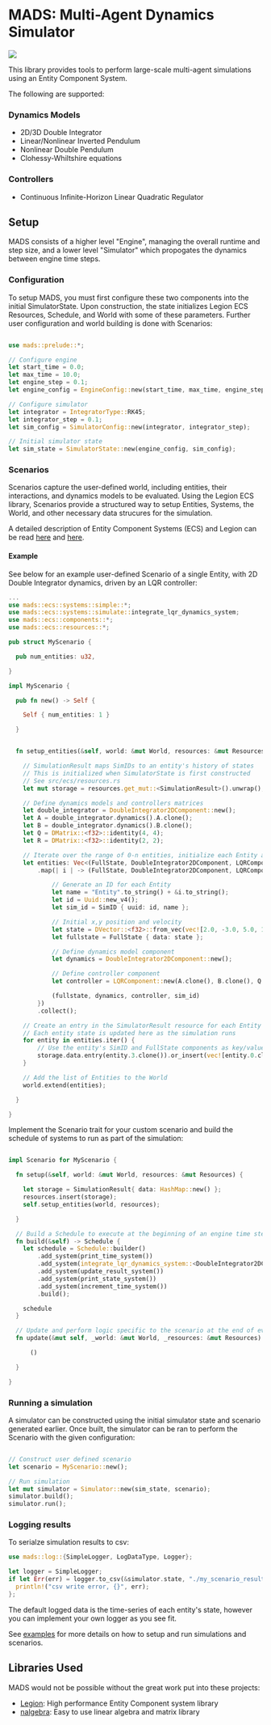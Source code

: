 # MADS: Multi-Agent Dynamics Simulator

![](https://github.com/kachark/mads/blob/main/images/5_clohessy_wiltshire.gif)

This library provides tools to perform large-scale multi-agent simulations using an Entity Component System.

The following are supported:

### Dynamics Models
- 2D/3D Double Integrator
- Linear/Nonlinear Inverted Pendulum
- Nonlinear Double Pendulum
- Clohessy-Whiltshire equations

### Controllers
- Continuous Infinite-Horizon Linear Quadratic Regulator

## Setup

MADS consists of a higher level "Engine", managing the overall runtime and step size, and a lower level "Simulator" which
propogates the dynamics between engine time steps.

### Configuration

To setup MADS, you must first configure these two components into the initial SimulatorState. Upon construction, the state initializes
Legion ECS Resources, Schedule, and World with some of these parameters. Further user configuration and world building is done with Scenarios:

```rust

use mads::prelude::*;

// Configure engine
let start_time = 0.0;
let max_time = 10.0;
let engine_step = 0.1;
let engine_config = EngineConfig::new(start_time, max_time, engine_step);

// Configure simulator
let integrator = IntegratorType::RK45;
let integrator_step = 0.1;
let sim_config = SimulatorConfig::new(integrator, integrator_step);

// Initial simulator state
let sim_state = SimulatorState::new(engine_config, sim_config);

```

### Scenarios

Scenarios capture the user-defined world, including entities, their interactions, and dynamics models to be evaluated.
Using the Legion ECS library, Scenarios provide a structured way to setup Entities, Systems, the World, and other necessary data strucures
for the simulation.

A detailed description of Entity Component Systems (ECS) and Legion can be read [here](https://en.wikipedia.org/wiki/Entity_component_system)
and [here](https://docs.rs/legion/0.4.0/legion/).

#### Example

See below for an example user-defined Scenario of a single Entity, with 2D Double Integrator dynamics, driven by an LQR controller:

```rust
...
use mads::ecs::systems::simple::*;
use mads::ecs::systems::simulate::integrate_lqr_dynamics_system;
use mads::ecs::components::*;
use mads::ecs::resources::*;

pub struct MyScenario {

  pub num_entities: u32,

}

impl MyScenario {

  pub fn new() -> Self {

    Self { num_entities: 1 }

  }


  fn setup_entities(&self, world: &mut World, resources: &mut Resources) {

    // SimulationResult maps SimIDs to an entity's history of states
    // This is initialized when SimulatorState is first constructed
    // See src/ecs/resources.rs
    let mut storage = resources.get_mut::<SimulationResult>().unwrap();

    // Define dynamics models and controllers matrices
    let double_integrator = DoubleIntegrator2DComponent::new();
    let A = double_integrator.dynamics().A.clone();
    let B = double_integrator.dynamics().B.clone();
    let Q = DMatrix::<f32>::identity(4, 4);
    let R = DMatrix::<f32>::identity(2, 2);

    // Iterate over the range of 0-n entities, initialize each Entity as a tuple of Components, and collect into a vector
    let entities: Vec<(FullState, DoubleIntegrator2DComponent, LQRComponent, SimID)> = (0..self.num_entities).into_iter()
        .map(| i | -> (FullState, DoubleIntegrator2DComponent, LQRComponent, SimID) {

            // Generate an ID for each Entity
            let name = "Entity".to_string() + &i.to_string();
            let id = Uuid::new_v4();
            let sim_id = SimID { uuid: id, name };

            // Initial x,y position and velocity
            let state = DVector::<f32>::from_vec(vec![2.0, -3.0, 5.0, 1.0]);
            let fullstate = FullState { data: state };

            // Define dynamics model component
            let dynamics = DoubleIntegrator2DComponent::new();

            // Define controller component
            let controller = LQRComponent::new(A.clone(), B.clone(), Q.clone(), R.clone());

            (fullstate, dynamics, controller, sim_id)
        })
        .collect();

    // Create an entry in the SimulatorResult resource for each Entity
    // Each entity state is updated here as the simulation runs
    for entity in entities.iter() {
        // Use the entity's SimID and FullState components as key/value for storage
        storage.data.entry(entity.3.clone()).or_insert(vec![entity.0.clone()]);
    }

    // Add the list of Entities to the World
    world.extend(entities);

  }

}

```

Implement the Scenario trait for your custom scenario and build the schedule of systems to run as part of the simulation:

```rust

impl Scenario for MyScenario {

  fn setup(&self, world: &mut World, resources: &mut Resources) {

    let storage = SimulationResult{ data: HashMap::new() };
    resources.insert(storage);
    self.setup_entities(world, resources);

  }

  // Build a Schedule to execute at the beginning of an engine time step
  fn build(&self) -> Schedule {
    let schedule = Schedule::builder()
        .add_system(print_time_system())
        .add_system(integrate_lqr_dynamics_system::<DoubleIntegrator2DComponent>())
        .add_system(update_result_system())
        .add_system(print_state_system())
        .add_system(increment_time_system())
        .build();

    schedule
  }

  // Update and perform logic specific to the scenario at the end of every time step
  fn update(&mut self, _world: &mut World, _resources: &mut Resources) {

      ()

  }

}


```

### Running a simulation

A simulator can be constructed using the initial simulator state and scenario generated earlier.
Once built, the simulator can be ran to perform the Scenario with the given configuration:

```rust

// Construct user defined scenario
let scenario = MyScenario::new();

// Run simulation
let mut simulator = Simulator::new(sim_state, scenario);
simulator.build();
simulator.run();

```

### Logging results

To serialze simulation results to csv:

```rust
use mads::log::{SimpleLogger, LogDataType, Logger};

let logger = SimpleLogger;
if let Err(err) = logger.to_csv(&simulator.state, "./my_scenario_results.csv", LogDataType::SimResult) {
  println!("csv write error, {}", err);
};

```

The default logged data is the time-series of each entity's state, however you can implement your own logger as you see fit.

See [examples](https://github.com/kachark/mads/tree/main/examples) for more details on how to
setup and run simulations and scenarios.

## Libraries Used

MADS would not be possible without the great work put into these projects:

- [Legion](https://github.com/amethyst/legion): High performance Entity Component system library
- [nalgebra](https://nalgebra.org): Easy to use linear algebra and matrix library


